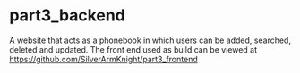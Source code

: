 # part3_backend
A website that acts as a phonebook in which users can be added, searched, deleted and updated.
The front end used as build can be viewed at https://github.com/SilverArmKnight/part3_frontend
